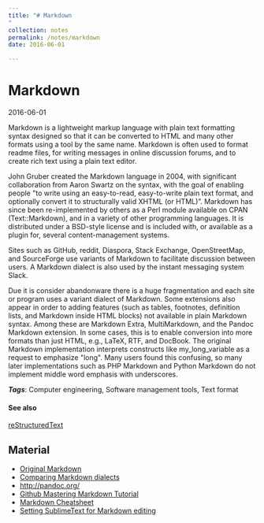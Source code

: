 ```yaml
---
title: "# Markdown
"
collection: notes
permalink: /notes/markdown
date: 2016-06-01

---
```


# Markdown

2016-06-01

Markdown is a lightweight markup language with plain text formatting syntax designed so that it can be converted to HTML and many other formats using a tool by the same name. Markdown is often used to format readme files, for writing messages in online discussion forums, and to create rich text using a plain text editor.

John Gruber created the Markdown language in 2004, with significant collaboration from Aaron Swartz on the syntax, with the goal of enabling people "to write using an easy-to-read, easy-to-write plain text format, and optionally convert it to structurally valid XHTML (or HTML)”.
Markdown has since been re-implemented by others as a Perl module available on CPAN (Text::Markdown), and in a variety of other programming languages. It is distributed under a BSD-style license and is included with, or available as a plugin for, several content-management systems.

Sites such as GitHub, reddit, Diaspora, Stack Exchange, OpenStreetMap, and SourceForge use variants of Markdown to facilitate discussion between users. A Markdown dialect is also used by the instant messaging system Slack.

Due it is consider abandonware there is a huge fragmentation and each site or program uses a variant dialect of Markdown.
Some extensions also appear in order to adding features (such as tables, footnotes, definition lists, and Markdown inside HTML blocks) not available in plain Markdown syntax. Among these are Markdown Extra, MultiMarkdown, and the Pandoc Markdown extension. In some cases, this is to enable conversion into more formats than just HTML, e.g., LaTeX, RTF, and DocBook.
The original Markdown implementation interprets constructs like my_long_variable as a request to emphasize "long". Many users found this confusing, so many later implementations such as PHP Markdown and Python Markdown do not implement middle word emphasis with underscores.

***Tags***: Computer engineering, Software management tools, Text format

#### See also
[reStructuredText](/notes/restructuredtext)

## Material
* [Original Markdown](http://daringfireball.net/projects/markdown/)
* [Comparing Markdown dialects](http://johnmacfarlane.net/babelmark2/)
* http://pandoc.org/
* [Github Mastering Markdown Tutorial](https://guides.github.com/features/mastering-markdown/)
* [Markdown Cheatsheet](https://github.com/adam-p/markdown-here/wiki/Markdown-Cheatsheet)
* [Setting SublimeText for Markdown editing](http://plaintext-productivity.net/2-04-how-to-set-up-sublime-text-for-markdown-editing.html)




